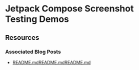 # Jetpack Compose Screenshot Testing Demos

## Resources

### Associated Blog Posts

- []()
[README.md](..%2Fjc-previews%2FREADME.md)[README.md](..%2Fjc-previews%2FREADME.md)[README.md](README.md)